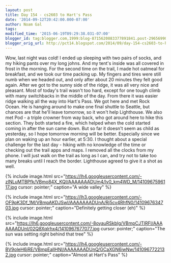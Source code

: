 ```yaml
---
layout: post
title: Day 154 - cs2603 to Hart's Pass
date: '2014-09-12T20:42:00.000-07:00'
author: Noam Gal
tags:
modified_time: '2015-06-19T09:29:38.031-07:00'
blogger_id: tag:blogger.com,1999:blog-8715620883377891841.post-2965699018761699926
blogger_orig_url: http://pct14.blogspot.com/2014/09/day-154-cs2603-to-harts-pass.html
---
```


 Wow, last night was cold! I ended up sleeping with two pairs of socks, and my hiking pants over my long johns. And
 my tent's inside was all covered in frost in the morning.
 For the second time on the trail, I made hot oatmeal
 for breakfast, and we took our time packing up. My fingers and tires were still numb when we headed out, and only
 after about 20 minutes they felt good again.
 After we got to the sunny side of the ridge, it was all very nice
 and pleasant. Most of today's trail wasn't too hard, except for one tough climb with many switchbacks in the middle
 of the day. From there it was easier ridge walking all the way into Hart's Pass.
 We got here and met Rock
 Ocean. He is hanging around to make one final shuttle to Seattle, but chances are that he'll leave tomorrow, so it
 won't help Lighthouse. We also met Pod - a triple crowner from way back, who got around here to hike this section.
 They both started a fire, which helped when the cold started coming in after the sun came down. But so far it
 doesn't seem as child as yesterday, so I hope tomorrow morning will be better. Especially since we plan on waking up
 an hour earlier, at 5:30.
 I thought about a special challenge for the last day - hiking with no knowledge of
 the time or checking out the trail apps and maps. I removed all the clocks from my phone. I will just walk on the
 trail as long as I can, and try not to take too many breaks until I reach the border. Lighthouse agreed to give it a
 shot as well.


{% include image.html src="https://lh4.googleusercontent.com/-zINLuMTBPfk/VBmo84X_KQI/AAAAAAADUm4/ly0_km4WD_M/1410967596117.jpg cursor: pointer;" caption="A wide valley" %}


{% include image.html src="https://lh3.googleusercontent.com/-OF9pK3Df_1M/VBmpAKDJSwI/AAAAAAADUnA/Rj5cv4RhfN0/1410967634703.jpg cursor: pointer;" caption="Definitely getting closer (eh)" %}


{% include image.html src="https://lh6.googleusercontent.com/-8oyauRSkblg/VBmpCJTIRFI/AAAAAAADUnI/02Q8Xqlrhx4/1410967677077.jpg cursor: pointer;" caption="The sun was setting right behind that tree" %}


{% include image.html src="https://lh4.googleusercontent.com/-BV9oleH6jRE/VBmpEallHNI/AAAAAAADUnQ/GCaXGN6iwNw/1410967722132.jpg cursor: pointer;" caption="Almost at Hart's Pass" %}

